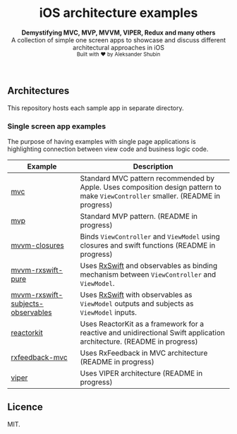 <h1 align="center">iOS architecture examples</h1>

<div align="center">
<strong>Demystifying MVC, MVP, MVVM, VIPER, Redux and many others</strong>
</div>
<div align="center">
 A collection of simple one screen apps to showcase and discuss different architectural approaches in iOS
</div>

<div align="center">
<sub>Built with ❤︎ by Aleksander Shubin</sub>
</div>
<br />
<br />

## Architectures
This repository hosts each sample app in separate directory.

### Single screen app examples
The purpose of having examples with single page applications is highlighting connection between view code and business logic code.

| Example | Description |
| ------------- | ------------- |
| [mvc](mvc) | Standard MVC pattern recommended by Apple. Uses composition design pattern to make `ViewController`  smaller.  (README in progress)  |
| [mvp](mvp) | Standard MVP pattern.  (README in progress)    |
| [mvvm-closures](mvvm-closures) | Binds `ViewController` and `ViewModel` using closures and swift functions (README in progress)  |
| [mvvm-rxswift-pure](mvvm-rxswift-pure) | Uses [RxSwift](https://github.com/ReactiveX/RxSwift) and observables as binding mechanism between `ViewController` and `ViewModel`. |
| [mvvm-rxswift-subjects-observables](mvvm-rxswift-subjects-observables) | Uses [RxSwift](https://github.com/ReactiveX/RxSwift) with observables as `ViewModel` outputs and subjects as `ViewModel` inputs. |
| [reactorkit](reactor) | Uses ReactorKit as a framework for a reactive and unidirectional Swift application architecture.  (README in progress)  |
| [rxfeedback-mvc](rxfeedback-mvc) | Uses RxFeedback in MVC architecture  (README in progress)    |
| [viper](viper) | Uses VIPER architecture (README in progress) |

## Licence
MIT.
